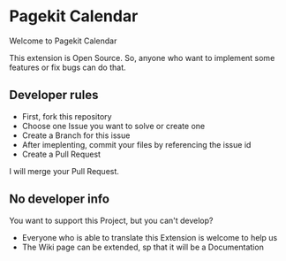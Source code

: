 # Pagekit Calendar
Welcome to Pagekit Calendar

This extension is Open Source. So, anyone who want to implement some features or fix bugs can do that.
## Developer rules
- First, fork this repository
- Choose one Issue you want to solve or create one
- Create a Branch for this issue
- After imeplenting, commit your files by referencing the issue id
- Create a Pull Request

I will merge your Pull Request.

## No developer info
You want to support this Project, but you can't develop?
- Everyone who is able to translate this Extension is welcome to help us
- The Wiki page can be extended, sp that it will be a Documentation
